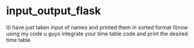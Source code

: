 # input_output_flask
I)i have just taken input of names and printed them in sorted format
II)now using my code u guys integrate your time table code and print the desired time table 
